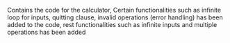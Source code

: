 Contains the code for the calculator,
Certain functionalities such as infinite loop for inputs, quitting clause, invalid operations (error handling) has been added to the code, rest functionalities such as infinite inputs and multiple operations has been added
